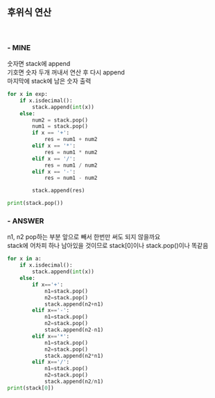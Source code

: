 
## 후위식 연산
<br>

### - MINE
숫자면 stack에 append    
기호면 숫자 두개 꺼내서 연산 후 다시 append   
마지막에 stack에 남은 숫자 출력

```python
for x in exp:
    if x.isdecimal():
        stack.append(int(x))
    else:
        num2 = stack.pop()
        num1 = stack.pop()
        if x == '+':
            res = num1 + num2
        elif x == '*':
            res = num1 * num2
        elif x == '/':
            res = num1 / num2
        elif x == '-':
            res = num1 - num2

        stack.append(res)

print(stack.pop())
```

### - ANSWER
n1, n2 pop하는 부분 앞으로 빼서 한번만 써도 되지 않을까요   
stack에 어차피 하나 남아있을 것이므로 stack[0]이나 stack.pop()이나 똑같음
```python
for x in a:
    if x.isdecimal():
        stack.append(int(x))
    else:
        if x=='+':
            n1=stack.pop()
            n2=stack.pop()
            stack.append(n2+n1)
        elif x=='-':
            n1=stack.pop()
            n2=stack.pop()
            stack.append(n2-n1)
        elif x=='*':
            n1=stack.pop()
            n2=stack.pop()
            stack.append(n2*n1)
        elif x=='/':
            n1=stack.pop()
            n2=stack.pop()
            stack.append(n2/n1)
print(stack[0])

```
